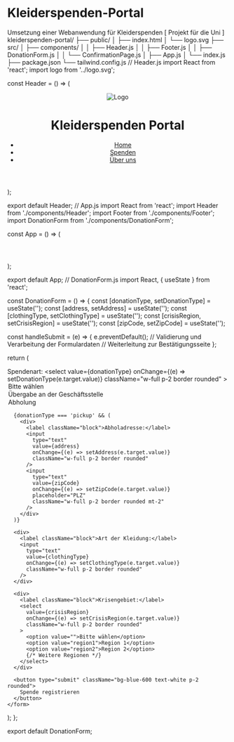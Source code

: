 # Kleiderspenden-Portal
Umsetzung einer Webanwendung für Kleiderspenden [ Projekt für die Uni ]
kleiderspenden-portal/
├── public/
│   ├── index.html
│   └── logo.svg
├── src/
│   ├── components/
│   │   ├── Header.js
│   │   ├── Footer.js
│   │   ├── DonationForm.js
│   │   └── ConfirmationPage.js
│   ├── App.js
│   └── index.js
├── package.json
└── tailwind.config.js
// Header.js
import React from 'react';
import logo from '../logo.svg';

const Header = () => (
  <header className="bg-blue-600 text-white p-4">
    <div className="container mx-auto flex justify-between items-center">
      <img src={logo} alt="Logo" className="h-12" />
      <h1 className="text-2xl font-bold">Kleiderspenden Portal</h1>
      <nav>
        <ul className="flex space-x-4">
          <li><a href="/">Home</a></li>
          <li><a href="/spenden">Spenden</a></li>
          <li><a href="/ueber-uns">Über uns</a></li>
        </ul>
      </nav>
    </div>
  </header>
);

export default Header;
// App.js
import React from 'react';
import Header from './components/Header';
import Footer from './components/Footer';
import DonationForm from './components/DonationForm';

const App = () => (
  <div className="flex flex-col min-h-screen">
    <Header />
    <main className="flex-grow container mx-auto p-4">
      <DonationForm />
    </main>
    <Footer />
  </div>
);

export default App;
// DonationForm.js
import React, { useState } from 'react';

const DonationForm = () => {
  const [donationType, setDonationType] = useState('');
  const [address, setAddress] = useState('');
  const [clothingType, setClothingType] = useState('');
  const [crisisRegion, setCrisisRegion] = useState('');
  const [zipCode, setZipCode] = useState('');

  const handleSubmit = (e) => {
    e.preventDefault();
    // Validierung und Verarbeitung der Formulardaten
    // Weiterleitung zur Bestätigungsseite
  };

  return (
    <form onSubmit={handleSubmit} className="space-y-4">
      <div>
        <label className="block">Spendenart:</label>
        <select
          value={donationType}
          onChange={(e) => setDonationType(e.target.value)}
          className="w-full p-2 border rounded"
        >
          <option value="">Bitte wählen</option>
          <option value="office">Übergabe an der Geschäftsstelle</option>
          <option value="pickup">Abholung</option>
        </select>
      </div>

      {donationType === 'pickup' && (
        <div>
          <label className="block">Abholadresse:</label>
          <input
            type="text"
            value={address}
            onChange={(e) => setAddress(e.target.value)}
            className="w-full p-2 border rounded"
          />
          <input
            type="text"
            value={zipCode}
            onChange={(e) => setZipCode(e.target.value)}
            placeholder="PLZ"
            className="w-full p-2 border rounded mt-2"
          />
        </div>
      )}

      <div>
        <label className="block">Art der Kleidung:</label>
        <input
          type="text"
          value={clothingType}
          onChange={(e) => setClothingType(e.target.value)}
          className="w-full p-2 border rounded"
        />
      </div>

      <div>
        <label className="block">Krisengebiet:</label>
        <select
          value={crisisRegion}
          onChange={(e) => setCrisisRegion(e.target.value)}
          className="w-full p-2 border rounded"
        >
          <option value="">Bitte wählen</option>
          <option value="region1">Region 1</option>
          <option value="region2">Region 2</option>
          {/* Weitere Regionen */}
        </select>
      </div>

      <button type="submit" className="bg-blue-600 text-white p-2 rounded">
        Spende registrieren
      </button>
    </form>
  );
};

export default DonationForm;
